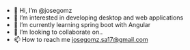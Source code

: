 - 👋 Hi, I’m @josegomz
- 👀 I’m interested in developing desktop and web applications
- 🌱 I’m currently learning spring boot with Angular
- 💞️ I’m looking to collaborate on..
- 📫 How to reach me josegomz.sa17@gmail.com

<!---
josegomz/josegomz is a ✨ special ✨ repository because its `README.md` (this file) appears on your GitHub profile.
You can click the Preview link to take a look at your changes.
--->
